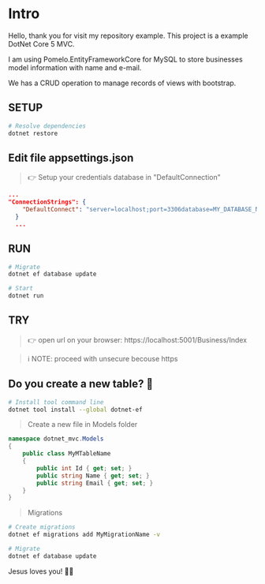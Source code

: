 # Intro

Hello, thank you for visit my repository example. This project is a example DotNet Core 5 MVC.

I am using Pomelo.EntityFrameworkCore for MySQL to store businesses model information with name and e-mail.

We has a CRUD operation to manage records of views with bootstrap.

## SETUP

```bash
# Resolve dependencies
dotnet restore
```

## Edit file appsettings.json

> 👉 Setup your credentials database in "DefaultConnection"

```json
...
"ConnectionStrings": {
    "DefaultConnect": "server=localhost;port=3306database=MY_DATABASE_NAME;uid=MY_USER_DB;pwd=MY_PASSWORD;"
  }
  ...
```

## RUN

```bash
# Migrate
dotnet ef database update

# Start
dotnet run
```

## TRY

> 👉 open url on your browser: https://localhost:5001/Business/Index

> ℹ NOTE: proceed with unsecure becouse https

## Do you create a new table? 🔨

```bash
# Install tool command line
dotnet tool install --global dotnet-ef
```

> Create a new file in Models folder

```cs
namespace dotnet_mvc.Models
{
    public class MyMTableName
    {
        public int Id { get; set; }
        public string Name { get; set; }
        public string Email { get; set; }
    }
}
```

> Migrations

```bash
# Create migrations
dotnet ef migrations add MyMigrationName -v

# Migrate
dotnet ef database update
```

Jesus loves you! 🙌🙏
